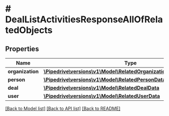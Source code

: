 # # DealListActivitiesResponseAllOfRelatedObjects

## Properties

Name | Type | Description | Notes
------------ | ------------- | ------------- | -------------
**organization** | [**\Pipedrive\versions\v1\Model\RelatedOrganizationDataWithActiveFlag**](RelatedOrganizationDataWithActiveFlag.md) |  | [optional]
**person** | [**\Pipedrive\versions\v1\Model\RelatedPersonDataWithActiveFlag**](RelatedPersonDataWithActiveFlag.md) |  | [optional]
**deal** | [**\Pipedrive\versions\v1\Model\RelatedDealData**](RelatedDealData.md) |  | [optional]
**user** | [**\Pipedrive\versions\v1\Model\RelatedUserData**](RelatedUserData.md) |  | [optional]

[[Back to Model list]](../README.md#documentation-for-models) [[Back to API list]](../README.md#documentation-for-api-endpoints) [[Back to README]](../README.md)
